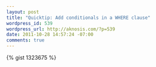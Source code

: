 ```yaml
--- 
layout: post
title: "Quicktip: Add conditionals in a WHERE clause"
wordpress_id: 539
wordpress_url: http://aknosis.com/?p=539
date: 2011-10-28 14:57:24 -07:00
comments: true
---
```

{% gist 1323675 %}
